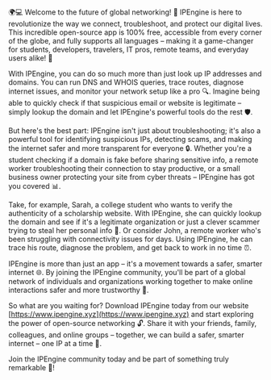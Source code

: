 🌍💻 Welcome to the future of global networking! 🚀 IPEngine is here to revolutionize the way we connect, troubleshoot, and protect our digital lives. This incredible open-source app is 100% free, accessible from every corner of the globe, and fully supports all languages – making it a game-changer for students, developers, travelers, IT pros, remote teams, and everyday users alike! 🤩

With IPEngine, you can do so much more than just look up IP addresses and domains. You can run DNS and WHOIS queries, trace routes, diagnose internet issues, and monitor your network setup like a pro 🔍. Imagine being able to quickly check if that suspicious email or website is legitimate – simply lookup the domain and let IPEngine's powerful tools do the rest 🛡️.

But here's the best part: IPEngine isn't just about troubleshooting; it's also a powerful tool for identifying suspicious IPs, detecting scams, and making the internet safer and more transparent for everyone 🔒. Whether you're a student checking if a domain is fake before sharing sensitive info, a remote worker troubleshooting their connection to stay productive, or a small business owner protecting your site from cyber threats – IPEngine has got you covered 📊.

Take, for example, Sarah, a college student who wants to verify the authenticity of a scholarship website. With IPEngine, she can quickly lookup the domain and see if it's a legitimate organization or just a clever scammer trying to steal her personal info 💸. Or consider John, a remote worker who's been struggling with connectivity issues for days. Using IPEngine, he can trace his route, diagnose the problem, and get back to work in no time ⏰.

IPEngine is more than just an app – it's a movement towards a safer, smarter internet 🌐. By joining the IPEngine community, you'll be part of a global network of individuals and organizations working together to make online interactions safer and more trustworthy 💪.

So what are you waiting for? Download IPEngine today from our website [https://www.ipengine.xyz](https://www.ipengine.xyz) and start exploring the power of open-source networking 🔓. Share it with your friends, family, colleagues, and online groups – together, we can build a safer, smarter internet – one IP at a time 🚀.

Join the IPEngine community today and be part of something truly remarkable 🌟!